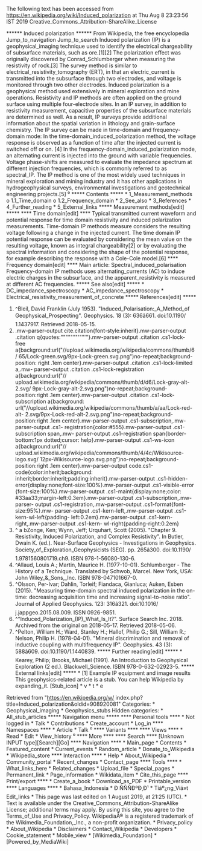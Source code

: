 The following text has been accessed from https://en.wikipedia.org/wiki/Induced_polarization at Thu Aug 8 23:23:56 IST 2019
Creative_Commons_Attribution-ShareAlike_License




















****** Induced polarization ******
From Wikipedia, the free encyclopedia
Jump_to_navigation Jump_to_search
Induced polarization (IP) is a geophysical_imaging technique used to identify
the electrical chargeability of subsurface materials, such as ore.[1][2]
The polarization effect was originally discovered by Conrad_Schlumberger when
measuring the resistivity of rock.[3]
The survey method is similar to electrical_resistivity_tomography (ERT), in
that an electric_current is transmitted into the subsurface through two
electrodes, and voltage is monitored through two other electrodes.
Induced polarization is a geophysical method used extensively in mineral
exploration and mine operations. Resistivity and IP methods are often applied
on the ground surface using multiple four-electrode sites. In an IP survey, in
addition to resistivity measurement, capacitive properties of the subsurface
materials are determined as well. As a result, IP surveys provide additional
information about the spatial variation in lithology and grain-surface
chemistry.
The IP survey can be made in time-domain and frequency-domain mode:
In the time-domain_induced_polarization method, the voltage response is
observed as a function of time after the injected current is switched off or
on. [4]
In the frequency-domain_induced_polarization mode, an alternating current is
injected into the ground with variable frequencies. Voltage phase-shifts are
measured to evaluate the impedance spectrum at different injection frequencies,
which is commonly referred to as spectral_IP.
The IP method is one of the most widely used techniques in mineral exploration
and mining industry and it has other applications in hydrogeophysical surveys,
environmental investigations and geotechnical engineering projects.[5]
⁰
***** Contents *****
    * 1_Measurement_methods
          o 1.1_Time_domain
          o 1.2_Frequency_domain
    * 2_See_also
    * 3_References
    * 4_Further_reading
    * 5_External_links
***** Measurement methods[edit] *****
**** Time domain[edit] ****
Typical transmitted current waveform and potential response for time domain
resistivity and induced polarization measurements.
Time-domain IP methods measure considers the resulting voltage following a
change in the injected current. The time domain IP potential response can be
evaluated by considering the mean value on the resulting voltage, known as
integral chargeability[2] or by evaluating the spectral information and
considering the shape of the potential response, for example describing the
response with a Cole-Cole model.[6]
**** Frequency domain[edit] ****
Main article: Spectral_induced_polarisation
Frequency-domain IP methods uses alternating_currents (AC) to induce electric
charges in the subsurface, and the apparent_resistivity is measured at
different AC frequencies.
***** See also[edit] *****
    * DC_impedance_spectroscopy
    * AC_impedance_spectroscopy
    * Electrical_resistivity_measurement_of_concrete
***** References[edit] *****
   1. ^Bleil, David Franklin (July 1953). "Induced_Polarisation:_A_Method_of
      Geophysical_Prospecting". Geophysics. 18 (3): 636â661. doi:10.1190/
      1.1437917. Retrieved 2018-05-15.
   2. .mw-parser-output cite.citation{font-style:inherit}.mw-parser-output
      .citation q{quotes:"\"""\"""'""'"}.mw-parser-output .citation .cs1-lock-
      free a{background:url("//upload.wikimedia.org/wikipedia/commons/thumb/6/
      65/Lock-green.svg/9px-Lock-green.svg.png")no-repeat;background-position:
      right .1em center}.mw-parser-output .citation .cs1-lock-limited a,.mw-
      parser-output .citation .cs1-lock-registration a{background:url("//
      upload.wikimedia.org/wikipedia/commons/thumb/d/d6/Lock-gray-alt-2.svg/
      9px-Lock-gray-alt-2.svg.png")no-repeat;background-position:right .1em
      center}.mw-parser-output .citation .cs1-lock-subscription a{background:
      url("//upload.wikimedia.org/wikipedia/commons/thumb/a/aa/Lock-red-alt-
      2.svg/9px-Lock-red-alt-2.svg.png")no-repeat;background-position:right
      .1em center}.mw-parser-output .cs1-subscription,.mw-parser-output .cs1-
      registration{color:#555}.mw-parser-output .cs1-subscription span,.mw-
      parser-output .cs1-registration span{border-bottom:1px dotted;cursor:
      help}.mw-parser-output .cs1-ws-icon a{background:url("//
      upload.wikimedia.org/wikipedia/commons/thumb/4/4c/Wikisource-logo.svg/
      12px-Wikisource-logo.svg.png")no-repeat;background-position:right .1em
      center}.mw-parser-output code.cs1-code{color:inherit;background:
      inherit;border:inherit;padding:inherit}.mw-parser-output .cs1-hidden-
      error{display:none;font-size:100%}.mw-parser-output .cs1-visible-error
      {font-size:100%}.mw-parser-output .cs1-maint{display:none;color:
      #33aa33;margin-left:0.3em}.mw-parser-output .cs1-subscription,.mw-parser-
      output .cs1-registration,.mw-parser-output .cs1-format{font-size:95%}.mw-
      parser-output .cs1-kern-left,.mw-parser-output .cs1-kern-wl-left{padding-
      left:0.2em}.mw-parser-output .cs1-kern-right,.mw-parser-output .cs1-kern-
      wl-right{padding-right:0.2em}
   3. ^ a bZonge, Ken; Wynn, Jeff; Urquhart, Scott (2005). "Chapter 9.
      Resistivity, Induced Polarization, and Complex Resistivity". In Butler,
      Dwain K. (ed.). Near-Surface Geophysics - Investigations in Geophysics.
      Society_of_Exploration_Geophysicists (SEG). pp. 265â300. doi:10.1190/
      1.9781560801719.ch9. ISBN 978-1-56080-130-6.
   4. ^Allaud, Louis A.; Martin, Maurice H. (1977-10-01). Schlumberger - The
      History of a Technique. Translated by Schwob, Marcel. New York, USA: John
      Wiley_&_Sons,_Inc. ISBN 978-047101667-0.
   5. ^Olsson, Per-Ivar; Dahlin, Torleif; Fiandaca, Gianluca; Auken, Esben
      (2015). "Measuring time-domain spectral induced polarization in the on-
      time: decreasing acquisition time and increasing signal-to-noise ratio".
      Journal of Applied Geophysics. 123: 316â321. doi:10.1016/
      j.jappgeo.2015.08.009. ISSN 0926-9851.
   6. ^"Induced_Polarization_(IP)_What_Is_It?". Surface Search Inc. 2018.
      Archived from the original on 2018-05-17. Retrieved 2018-05-06.
   7. ^Pelton, William H.; Ward, Stanley H.; Hallof, Philip G.; Sill, William
      R.; Nelson, Philip H. (1978-04-01). "Mineral discrimination and removal
      of inductive coupling with multifrequency IP". Geophysics. 43 (3):
      588â609. doi:10.1190/1.1440839.
***** Further reading[edit] *****
    * Kearey, Philip; Brooks, Michael (1991). An Introduction to Geophysical
      Exploration (2 ed.). Blackwell_Science. ISBN 978-0-632-02923-5.
***** External links[edit] *****
    * [1] Example IP equipment and image results
            This geophysics-related article is a stub. You can help Wikipedia
            by expanding_it.
[Stub_icon]     * v
                * t
                * e

Retrieved from "https://en.wikipedia.org/w/
index.php?title=Induced_polarization&oldid=908920081"
Categories:
    * Geophysical_imaging
    * Geophysics_stubs
Hidden categories:
    * All_stub_articles
***** Navigation menu *****
**** Personal tools ****
    * Not logged in
    * Talk
    * Contributions
    * Create_account
    * Log_in
**** Namespaces ****
    * Article
    * Talk
⁰
**** Variants ****
**** Views ****
    * Read
    * Edit
    * View_history
⁰
**** More ****
**** Search ****
[Unknown INPUT type][Search][Go]
**** Navigation ****
    * Main_page
    * Contents
    * Featured_content
    * Current_events
    * Random_article
    * Donate_to_Wikipedia
    * Wikipedia_store
**** Interaction ****
    * Help
    * About_Wikipedia
    * Community_portal
    * Recent_changes
    * Contact_page
**** Tools ****
    * What_links_here
    * Related_changes
    * Upload_file
    * Special_pages
    * Permanent_link
    * Page_information
    * Wikidata_item
    * Cite_this_page
**** Print/export ****
    * Create_a_book
    * Download_as_PDF
    * Printable_version
**** Languages ****
    * Bahasa_Indonesia
    * Ð ÑÑÑÐºÐ¸Ð¹
    * Tiáº¿ng_Viá»t
Edit_links
    * This page was last edited on 1 August 2019, at 21:25 (UTC).
    * Text is available under the Creative_Commons_Attribution-ShareAlike
      License; additional terms may apply. By using this site, you agree to the
      Terms_of_Use and Privacy_Policy. WikipediaÂ® is a registered trademark of
      the Wikimedia_Foundation,_Inc., a non-profit organization.
    * Privacy_policy
    * About_Wikipedia
    * Disclaimers
    * Contact_Wikipedia
    * Developers
    * Cookie_statement
    * Mobile_view
    * [Wikimedia_Foundation]
    * [Powered_by_MediaWiki]
